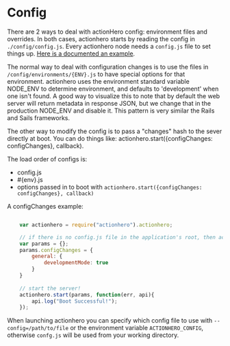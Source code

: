 # Config

There are 2 ways to deal with actionHero config: environment files and overrides.  In both cases, actionhero starts by reading the config in `./config/config.js`. Every actionhero node needs a `config.js` file to set things up.  [Here is a documented an example](https://github.com/evantahler/actionhero/blob/master/config/config.js).  

The normal way to deal with configuration changes is to use the files in `/config/environments/{ENV}.js` to have special options for that environment.  actionhero uses the environment standard variable NODE_ENV to determine environment, and defaults to 'development' when one isn't found.  A good way to visualize this to note that by default the web server will return metadata in response JSON, but we change that in the production NODE_ENV and disable it.  This pattern is very similar the Rails and Sails frameworks.  

The other way to modify the config is to pass a "changes" hash to the sever directly at boot.  You can do things like: actionhero.start({configChanges: configChanges}, callback).

The load order of configs is:
- config.js
- #{env}.js
- options passed in to boot with `actionhero.start({configChanges: configChanges}, callback)`

A configChanges example:   

```javascript

	var actionhero = require("actionhero").actionhero;

	// if there is no config.js file in the application's root, then actionhero will load in a collection of default params.  You can overwrite them with params.configChanges
	var params = {};
	params.configChanges = {
		general: {
			developmentMode: true
		}
	}
	
	// start the server!
	actionhero.start(params, function(err, api){
		api.log("Boot Successful!");
	});

```

When launching actionhero you can specify which config file to use with `--config=/path/to/file` or the environment variable `ACTIONHERO_CONFIG`, otherwise `confg.js` will be used from your working directory. 